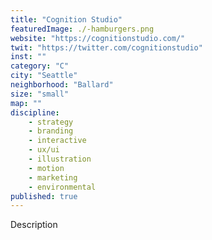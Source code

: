 ```yaml
---
title: "Cognition Studio"
featuredImage: ./-hamburgers.png
website: "https://cognitionstudio.com/"
twit: "https://twitter.com/cognitionstudio"
inst: ""
category: "C"
city: "Seattle"
neighborhood: "Ballard"
size: "small"
map: ""
discipline:
    - strategy
    - branding
    - interactive
    - ux/ui
    - illustration
    - motion
    - marketing
    - environmental
published: true
---
```


Description
